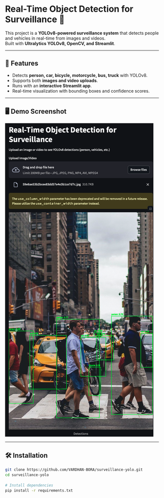 # Real-Time Object Detection for Surveillance 🚨

This project is a **YOLOv8-powered surveillance system** that detects people and vehicles in real-time from images and videos.  
Built with **Ultralytics YOLOv8, OpenCV, and Streamlit**.

---

## 🚀 Features
- Detects **person, car, bicycle, motorcycle, bus, truck** with YOLOv8.
- Supports both **images and video uploads**.
- Runs with an **interactive Streamlit app**.
- Real-time visualization with bounding boxes and confidence scores.

---

## 🖥️ Demo Screenshot
![Demo Screenshot](demo.png)  <!-- (you can upload your screenshot here) -->

---

## 🛠️ Installation
```bash
git clone https://github.com/VARDHAN-BORA/surveillance-yolo.git
cd surveillance-yolo

# Install dependencies
pip install -r requirements.txt
